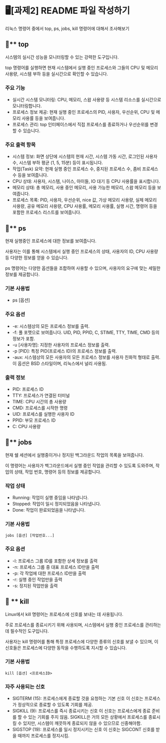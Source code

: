 # 🖥️[과제2] README 파일 작성하기
리눅스 명령어 중에서 top, ps, jobs, kill 명령어에 대해서 조사해보기

## 📌** top
시스템의 실시간 성능을 모니터링할 수 있는 강력한 도구입니다.

top 명령어를 실행하면 현재 시스템에서 실행 중인 프로세스와 그들의 CPU 및 메모리 사용량, 시스템 부하 등을 실시간으로 확인할 수 있습니다. 

### 주요 기능
- 실시간 시스템 모니터링: CPU, 메모리, 스왑 사용량 등 시스템 리소스를 실시간으로 모니터링합니다. 
- 프로세스 정보 제공: 현재 실행 중인 프로세스의 PID, 사용자, 우선순위, CPU 및 메모리 사용률 등을 보여줍니다.
- 프로세스 관리: top 인터페이스에서 직접 프로세스를 종료하거나 우선순위를 변경할 수 있습니다.

### 주요 출력 항목
- 시스템 정보: 화면 상단에 시스템의 현재 시간, 시스템 가동 시간, 로그인된 사용자 수, 시스템 부하 평균 (1, 5, 15분) 등이 표시됩니다. 
- 작업(Task) 요약: 현재 실행 중인 프로세스 수, 중지된 프로세스 수, 좀비 프로세스 수 등을 보여줍니다. 
- CPU 상태: 사용자, 시스템, 나이스, 아이들, IO 대기 등 CPU 사용률을 표시합니다.
- 메모리 상태: 총 메모리, 사용 중인 메모리, 사용 가능한 메모리, 스왑 메모리 등을 보여줍니다.
- 프로세스 목록: PID, 사용자, 우선순위, nice 값, 가상 메모리 사용량, 실제 메모리 사용량, 공유 메모리 사용량, CPU 사용률, 메모리 사용률, 실행 시간, 명령어 등을 포함한 프로세스 리스트를 보여줍니다.

## 📌** ps
현재 실행중인 프로세스에 대한 정보를 보여줍니다. 

사용자는 이를 통해 시스템에서 실행 중인 프로세스의 상태, 사용자의 ID, CPU 사용량 등 다양한 정보를 얻을 수 있습니다. 

ps 명령어는 다양한 옵션들을 조합하여 사용할 수 있으며, 사용자의 요구에 맞는 세밀한 정보를 제공합니다. 

### 기본 사용법
- ps [옵션]

### 주요 옵션
- -e: 시스템상의 모든 프로세스 정보를 출력.
- -f: 풀 포맷으로 보여줍니다. UID, PID, PPID, C, STIME, TTY, TIME, CMD 등의 정보가 포함.
- -u [사용자명]: 지정한 사용자의 프로세스 정보를 출력.
- -p [PID]: 특정 PID(프로세스 ID)의 프로세스 정보를 출력.
- -aux: 시스템상의 모든 사용자의 모든 프로세스 정보를 사용자 친화적 형태로 출력. 이 옵션은 BSD 스타일이며, 리눅스에서 널리 사용됨.

### 출력 정보
- PID: 프로세스 ID
- TTY: 프로세스가 연결된 터미널
- TIME: CPU 시간의 총 사용량
- CMD: 프로세스를 시작한 명령
- UID: 프로세스를 실행한 사용자 ID
- PPID: 부모 프로세스 ID
- C: CPU 사용량

## 📌** jobs
현재 쉘 세션에서 실행중이거나 정지된 백그라운드 작업의 목록을 보여줍니다. 

이 명령어는 사용자가 백그라운드에서 실행 중인 작업을 관리할 수 있도록  도와주며, 작업의 상태, 작업 번호, 명령어 등의 정보를 제공합니다. 


### 작업 상태
- Running: 작업이 실행 중임을 나타냅니다. 
- Stopped: 작업이 일시 정지되었음을 나타냅니다.
- Done: 작업이 완료되었음을 나타냅니다.

### 기본 사용법
```
jobs [옵션] [작업번호...]
```

### 주요 옵션
- -l: 프로세스 그룹 ID를 포함한 상세 정보를 출력
- -n: 프로세스 그룹 중 대표 프로세스 ID만을 출력
- -p: 각 작업에 대한 프로세스 ID만을 출력
- -r: 실행 중인 작업만을 출력
- -s: 정지된 작업만을 출력

## 📌 ** kill
Linux에서 kill 명령어는 프로세스에 신호를 보내는 데 사용됩니다. 

주로 프로세스를 종료시키기 위해 사용되며, 시스템에서 실행 중인 프로세스를 관리하는데 필수적인 도구입니다. 

사용자는 kill 명령어를 통해 특정 프로세스에 다양한 종류의 신호를 보낼 수 있으며, 이 신호들은 프로세스에 다양한 동작을 수행하도록 지시할 수 있습니다. 

### 기본 사용법 
```
kill [옵션] <프로세스ID>
```

### 자주 사용되는 신호
- SIGTERM (15): 프로세스에게 종료할 것을 요청하는 기본 신호
                이 신호는 프로세스가 정상적으로 종료할 수 있도록 기회를 제공.
- SIGKILL (9): 프로세스를 즉시 종료시키는 신호
               이 신호는 프로세스에게 종료 준비를 할 수 있는 기회를 주지 않음. 
               SIGKILL은 거의 모든 상황에서 프로세스를 종료시킬 수 있지만, 시스템이 깨끗하게 종료되지 않을 수 있으므로 신중해야함. 
- SIGSTOP (19): 프로세스를 일시 정지시키는 신호
                이 신호는 SIGCONT 신호를 받을 때까지 프로세스를 정지시킴. 
